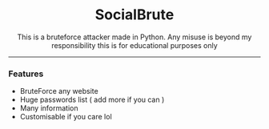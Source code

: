 <h1 align="center">SocialBrute</h1>
<p align="center">This is a bruteforce attacker made in Python. Any misuse is beyond my responsibility this is for educational purposes only</p>

----

### Features

- BruteForce any website
- Huge passwords list ( add more if you can )
- Many information
- Customisable if you care lol
